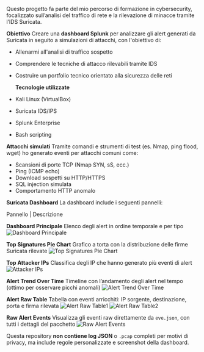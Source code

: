 Questo progetto fa parte del mio percorso di formazione in cybersecurity, focalizzato sull’analisi del traffico di rete e la rilevazione di minacce tramite l’IDS Suricata.

**Obiettivo**
Creare una **dashboard Splunk** per analizzare gli alert generati da Suricata in seguito a simulazioni di attacchi, con l'obiettivo di:

- Allenarmi all'analisi di traffico sospetto
- Comprendere le tecniche di attacco rilevabili tramite IDS
- Costruire un portfolio tecnico orientato alla sicurezza delle reti

  **Tecnologie utilizzate**
- Kali Linux (VirtualBox)
- Suricata IDS/IPS
- Splunk Enterprise
- Bash scripting

**Attacchi simulati**
Tramite comandi e strumenti di test (es. Nmap, ping flood, wget) ho generato eventi per attacchi comuni come:

- Scansioni di porte TCP (Nmap SYN, sS, ecc.)
- Ping (ICMP echo)
- Download sospetti su HTTP/HTTPS
- SQL injection simulata
- Comportamento HTTP anomalo

**Suricata Dashboard**
La dashboard include i seguenti pannelli:


Pannello | Descrizione 



**Dashboard Principale** Elenco degli alert in ordine temporale e per tipo 
![Dashboard Principale](/images/pannello1.jp)

**Top Signatures Pie Chart** Grafico a torta con la distribuzione delle firme Suricata rilevate 
![Top Signatures Pie Chart](/images/pannello2.jp)

**Top Attacker IPs** Classifica degli IP che hanno generato più eventi di alert 
![Attacker IPs](/images/pannello3.jp)

**Alert Trend Over Time** Timeline con l’andamento degli alert nel tempo (ottimo per osservare picchi anomali) 
![Alert Trend Over Time](/images/pannello4.jp)

**Alert Raw Table** Tabella con eventi arricchiti: IP sorgente, destinazione, porta e firma rilevata 
![Alert Raw Table1](/images/pannello5.jp)
![Alert Raw Table2](/images/pannello5_2.jp)

**Raw Alert Events** Visualizza gli eventi raw direttamente da `eve.json`, con tutti i dettagli del pacchetto 
![Raw Alert Events](/images/pannello6.jp)



Questa repository **non contiene log JSON** o `.pcap` completi per motivi di privacy, ma include regole personalizzate e screenshot della dashboard.

